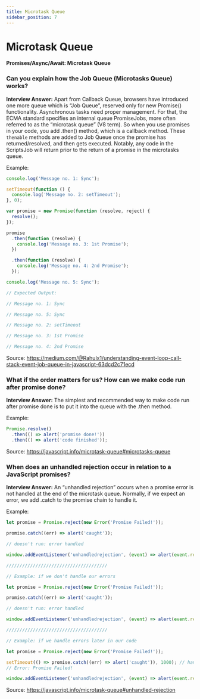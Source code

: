 ```yaml
---
title: Microtask Queue
sidebar_position: 7
---
```


# Microtask Queue

**Promises/Async/Await: Microtask Queue**

<head>
  <title>Microtask Queue - JavaScript Interview Questions & Answers</title>
  <meta charSet="utf-8" />
</head>

### Can you explain how the Job Queue (Microtasks Queue) works?

**Interview Answer:** Apart from Callback Queue, browsers have introduced one more queue which is “Job Queue”, reserved only for new Promise() functionality. Asynchronous tasks need proper management. For that, the ECMA standard specifies an internal queue PromiseJobs, more often referred to as the “microtask queue” (V8 term). So when you use promises in your code, you add .then() method, which is a callback method. These `thenable` methods are added to Job Queue once the promise has returned/resolved, and then gets executed. Notably, any code in the ScriptsJob will return prior to the return of a promise in the microtasks queue.

Example:

```js
console.log('Message no. 1: Sync');

setTimeout(function () {
  console.log('Message no. 2: setTimeout');
}, 0);

var promise = new Promise(function (resolve, reject) {
  resolve();
});

promise
  .then(function (resolve) {
    console.log('Message no. 3: 1st Promise');
  })

  .then(function (resolve) {
    console.log('Message no. 4: 2nd Promise');
  });

console.log('Message no. 5: Sync');

// Expected Output:

// Message no. 1: Sync

// Message no. 5: Sync

// Message no. 2: setTimeout

// Message no. 3: 1st Promise

// Message no. 4: 2nd Promise
```

Source: <https://medium.com/@Rahulx1/understanding-event-loop-call-stack-event-job-queue-in-javascript-63dcd2c71ecd>

### What if the order matters for us? How can we make code run after promise done?

**Interview Answer:** The simplest and recommended way to make code run after promise done is to put it into the queue with the .then method.

Example:

```js
Promise.resolve()
  .then(() => alert('promise done!'))
  .then(() => alert('code finished'));
```

Source: <https://javascript.info/microtask-queue#microtasks-queue>

### When does an unhandled rejection occur in relation to a JavaScript promises?

**Interview Answer:** An “unhandled rejection” occurs when a promise error is not handled at the end of the microtask queue. Normally, if we expect an error, we add .catch to the promise chain to handle it.

Example:

```js
let promise = Promise.reject(new Error('Promise Failed!'));

promise.catch((err) => alert('caught'));

// doesn't run: error handled

window.addEventListener('unhandledrejection', (event) => alert(event.reason));

//////////////////////////////////////

// Example: if we don't handle our errors

let promise = Promise.reject(new Error('Promise Failed!'));

promise.catch((err) => alert('caught'));

// doesn't run: error handled

window.addEventListener('unhandledrejection', (event) => alert(event.reason));

//////////////////////////////////////

// Example: if we handle errors later in our code

let promise = Promise.reject(new Error('Promise Failed!'));

setTimeout(() => promise.catch((err) => alert('caught')), 1000); // handling error 1 second later
// Error: Promise Failed!

window.addEventListener('unhandledrejection', (event) => alert(event.reason));
```

Source: <https://javascript.info/microtask-queue#unhandled-rejection>
